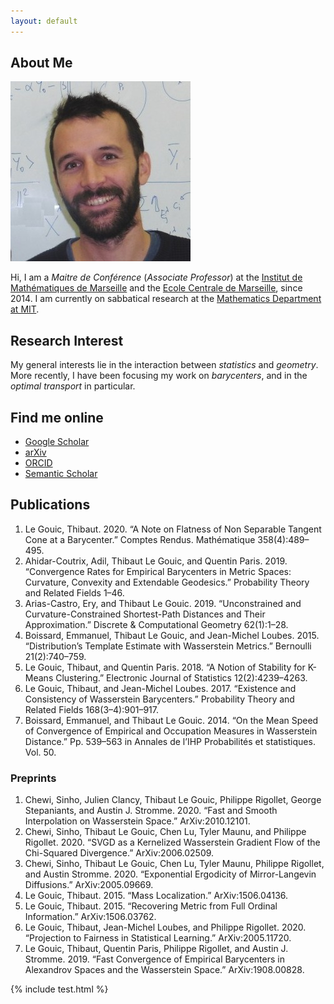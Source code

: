```yaml
---
layout: default
---
```


## About Me

<img class="profile-picture" src="photo_carre.jpg">

Hi, I am a *Maitre de Conférence* (*Associate Professor*) at the [Institut de Mathématiques de Marseille](https://www.i2m.univ-amu.fr/) and the  [Ecole Centrale de Marseille](http://www.centrale-marseille.fr/), since 2014.
I am currently on sabbatical research at the [Mathematics Department at MIT](http://math.mit.edu).

## Research Interest

My general interests lie in the interaction between *statistics* and *geometry*.
More recently, I have been focusing my work on *barycenters*, and in the *optimal transport* in particular.

## Find me online

* [Google Scholar](https://scholar.google.fr/citations?user=GhBBcugAAAAJ)
* [arXiv](https://arxiv.org/search/?searchtype=author&query=Gouic%2C+T+L)
* [ORCID](https://orcid.org/0000-0001-6983-2794)
* [Semantic Scholar](https://www.semanticscholar.org/author/Thibaut-Le-Gouic/2270369)

## Publications

1. Le Gouic, Thibaut. 2020. “A Note on Flatness of Non Separable Tangent Cone at a Barycenter.” Comptes Rendus. Mathématique 358(4):489–495.
1. Ahidar-Coutrix, Adil, Thibaut Le Gouic, and Quentin Paris. 2019. “Convergence Rates for Empirical Barycenters in Metric Spaces: Curvature, Convexity and Extendable Geodesics.” Probability Theory and Related Fields 1–46.
1. Arias-Castro, Ery, and Thibaut Le Gouic. 2019. “Unconstrained and Curvature-Constrained Shortest-Path Distances and Their Approximation.” Discrete & Computational Geometry 62(1):1–28.
1. Boissard, Emmanuel, Thibaut Le Gouic, and Jean-Michel Loubes. 2015. “Distribution’s Template Estimate with Wasserstein Metrics.” Bernoulli 21(2):740–759.
1. Le Gouic, Thibaut, and Quentin Paris. 2018. “A Notion of Stability for K-Means Clustering.” Electronic Journal of Statistics 12(2):4239–4263.
1. Le Gouic, Thibaut, and Jean-Michel Loubes. 2017. “Existence and Consistency of Wasserstein Barycenters.” Probability Theory and Related Fields 168(3–4):901–917.
1. Boissard, Emmanuel, and Thibaut Le Gouic. 2014. “On the Mean Speed of Convergence of Empirical and Occupation Measures in Wasserstein Distance.” Pp. 539–563 in Annales de l’IHP Probabilités et statistiques. Vol. 50.

### Preprints

1. Chewi, Sinho, Julien Clancy, Thibaut Le Gouic, Philippe Rigollet, George Stepaniants, and Austin J. Stromme. 2020. “Fast and Smooth Interpolation on Wasserstein Space.” ArXiv:2010.12101.
1. Chewi, Sinho, Thibaut Le Gouic, Chen Lu, Tyler Maunu, and Philippe Rigollet. 2020. “SVGD as a Kernelized Wasserstein Gradient Flow of the Chi-Squared Divergence.” ArXiv:2006.02509.
1. Chewi, Sinho, Thibaut Le Gouic, Chen Lu, Tyler Maunu, Philippe Rigollet, and Austin Stromme. 2020. “Exponential Ergodicity of Mirror-Langevin Diffusions.”  ArXiv:2005.09669.
1. Le Gouic, Thibaut. 2015. “Mass Localization.” ArXiv:1506.04136.
1. Le Gouic, Thibaut. 2015. “Recovering Metric from Full Ordinal Information.” ArXiv:1506.03762.
1. Le Gouic, Thibaut, Jean-Michel Loubes, and Philippe Rigollet. 2020. “Projection to Fairness in Statistical Learning.” ArXiv:2005.11720.
1. Le Gouic, Thibaut, Quentin Paris, Philippe Rigollet, and Austin J. Stromme. 2019. “Fast Convergence of Empirical Barycenters in Alexandrov Spaces and the Wasserstein Space.” ArXiv:1908.00828.

{% include test.html %}


